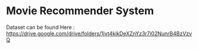 # Movie Recommender System

Dataset can be found Here : https://drive.google.com/drive/folders/1jvt4kikDeXZnYz3r7i02NunrB4BzVzvQ
